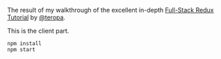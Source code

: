The result of my walkthrough of the excellent in-depth [Full-Stack Redux Tutorial](http://teropa.info/blog/2015/09/10/full-stack-redux-tutorial.html) by [@teropa](https://twitter.com/teropa).

This is the client part.

```
npm install
npm start
```
